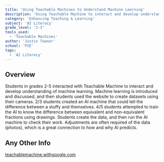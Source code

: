 ```yaml
---
title: 'Using Teachable Machines to Understand Machine Learning'
description: 'Using Teachable Machine to interact and develop understanding of machine learning'
category: 'Enhancing Teaching & Learning'
subject: 'AI Literacy'
grade_level: '2-3'
tools_used:
  - 'Teachable Machines'
author: 'Justin Towner'
school: 'PIE'
tags:
  - 'AI Literacy'
---
```


## Overview

Students in grades 2-5 interacted with Teachable Machine to interact and develop understanding of machine learning. Machine learning is introduced and discussed, and then students used the website to create datasets using their cameras. 2/3 students created an AI machine that could tell the difference between a stuffy and themselves. 4/5 students attempted to train the AI to know the difference between equivalent and non-equivalent fractions using drawings. Students create the data, and then run the AI machine to check their work. Adjustments are often required of the data (photos), which is a great connection to how and why AI predicts.

## Any Other Info

[teachablemachine.withgoogle.com](https://teachablemachine.withgoogle.com/)
